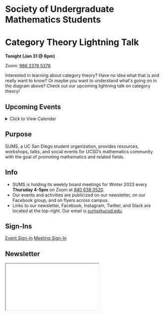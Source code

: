 # Society of Undergraduate Mathematics Students

<!-- Insert an `Announcement` component here when applicable -->
<Announcement>

# Category Theory Lightning Talk

**Tonight (Jan 31 @ 6pm)**

Zoom: [986 2376 5376](https://ucsd.zoom.us/j/98623765376)

Interested in learning about category theory?
Have no idea what that is and really want to know?
Or maybe you want to understand what's going on in the diagram above?
Check out our upcoming lightning talk on category theory!

</Announcement>

## Upcoming Events

<details class="text-center mt-4">
    <summary class="btn btn-info btn-lg">Click to View Calendar</summary>
    <iframe src="https://calendar.google.com/calendar/embed?src=slpj546eineo7jbkr2cqvmtcm0%40group.calendar.google.com&ctz=America%2FLos_Angeles&mode=AGENDA" style="border: 0" width="100%" height="600" frameborder="0" scrolling="no"></iframe>
</details>

## Purpose

SUMS, a UC San Diego student organization, provides resources, workshops, talks, and social events for UCSD’s mathematics community with the goal of promoting mathematics and related fields.

## Info

* SUMS is holding its weekly board meetings for Winter 2022 every **Thursday 4-5pm** on Zoom at [840 638 0520](https://ucsd.zoom.us/my/a2yang).
* Our events and activities are publicized on our newsletter, on our Facebook group, and on flyers across campus.
* Links to our newsletter, Facebook, Instagram, Twitter, and Slack are located at the top-right. Our email is [sums@ucsd.edu](mailto:sums@ucsd.edu).

## Sign-Ins

<a class="btn btn-primary btn-lg btn-block" rel="noopener noreferrer" href="./event-sign-in.html">Event Sign-In</a>
<a class="btn btn-secondary btn-lg btn-block" rel="noopener noreferrer" href="./meeting-sign-in.html">Meeting Sign-In</a>
<Participation></Participation>

## Newsletter

<iframe class="newsletter rounded" src="./newsletters/latest.html"></iframe>
